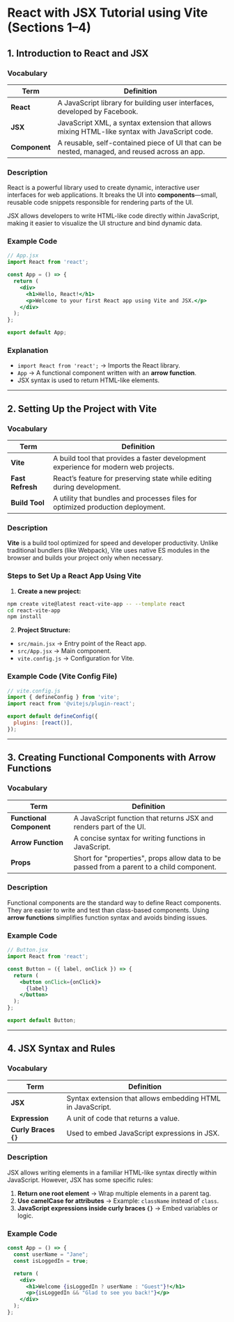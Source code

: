 
# React with JSX Tutorial using Vite (Sections 1–4)

## 1. Introduction to React and JSX

### Vocabulary

| Term        | Definition |
|-------------|------------|
| **React**   | A JavaScript library for building user interfaces, developed by Facebook. |
| **JSX**     | JavaScript XML, a syntax extension that allows mixing HTML-like syntax with JavaScript code. |
| **Component** | A reusable, self-contained piece of UI that can be nested, managed, and reused across an app. |

### Description

React is a powerful library used to create dynamic, interactive user interfaces for web applications. It breaks the UI into **components**—small, reusable code snippets responsible for rendering parts of the UI.

JSX allows developers to write HTML-like code directly within JavaScript, making it easier to visualize the UI structure and bind dynamic data.

### Example Code

```jsx
// App.jsx
import React from 'react';

const App = () => {
  return (
    <div>
      <h1>Hello, React!</h1>
      <p>Welcome to your first React app using Vite and JSX.</p>
    </div>
  );
};

export default App;
```

### Explanation

- `import React from 'react';` → Imports the React library.
- `App` → A functional component written with an **arrow function**.
- JSX syntax is used to return HTML-like elements.

---

## 2. Setting Up the Project with Vite

### Vocabulary

| Term            | Definition |
|-----------------|------------|
| **Vite**        | A build tool that provides a faster development experience for modern web projects. |
| **Fast Refresh**| React’s feature for preserving state while editing during development. |
| **Build Tool**  | A utility that bundles and processes files for optimized production deployment. |

### Description

**Vite** is a build tool optimized for speed and developer productivity. Unlike traditional bundlers (like Webpack), Vite uses native ES modules in the browser and builds your project only when necessary.

### Steps to Set Up a React App Using Vite

1. **Create a new project:**

```bash
npm create vite@latest react-vite-app -- --template react
cd react-vite-app
npm install
```

2. **Project Structure:**

- `src/main.jsx` → Entry point of the React app.
- `src/App.jsx` → Main component.
- `vite.config.js` → Configuration for Vite.

### Example Code (Vite Config File)

```js
// vite.config.js
import { defineConfig } from 'vite';
import react from '@vitejs/plugin-react';

export default defineConfig({
  plugins: [react()],
});
```
---

## 3. Creating Functional Components with Arrow Functions

### Vocabulary

| Term                | Definition |
|---------------------|------------|
| **Functional Component** | A JavaScript function that returns JSX and renders part of the UI. |
| **Arrow Function**   | A concise syntax for writing functions in JavaScript. |
| **Props**            | Short for "properties", props allow data to be passed from a parent to a child component. |

### Description

Functional components are the standard way to define React components. They are easier to write and test than class-based components. Using **arrow functions** simplifies function syntax and avoids binding issues.

### Example Code

```jsx
// Button.jsx
import React from 'react';

const Button = ({ label, onClick }) => {
  return (
    <button onClick={onClick}>
      {label}
    </button>
  );
};

export default Button;
```
---

## 4. JSX Syntax and Rules

### Vocabulary

| Term                  | Definition |
|-----------------------|------------|
| **JSX**               | Syntax extension that allows embedding HTML in JavaScript. |
| **Expression**        | A unit of code that returns a value. |
| **Curly Braces `{}`** | Used to embed JavaScript expressions in JSX. |

### Description

JSX allows writing elements in a familiar HTML-like syntax directly within JavaScript. However, JSX has some specific rules:

1. **Return one root element** → Wrap multiple elements in a parent tag.
2. **Use camelCase for attributes** → Example: `className` instead of `class`.
3. **JavaScript expressions inside curly braces `{}`** → Embed variables or logic.

### Example Code

```jsx
const App = () => {
  const userName = "Jane";
  const isLoggedIn = true;

  return (
    <div>
      <h1>Welcome {isLoggedIn ? userName : "Guest"}!</h1>
      <p>{isLoggedIn && "Glad to see you back!"}</p>
    </div>
  );
};
```


